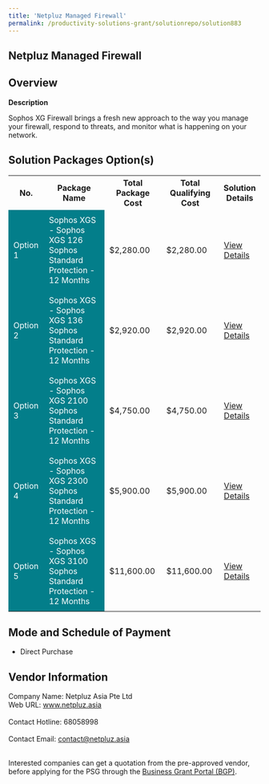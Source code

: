 ```yaml
---
title: 'Netpluz Managed Firewall'
permalink: /productivity-solutions-grant/solutionrepo/solution883
---
```


## Netpluz Managed Firewall

## Overview

**Description**

Sophos XG Firewall brings a fresh new approach to the way you manage your firewall, respond to threats, and monitor what is happening on your network.

## Solution Packages Option(s)

<table>
<tr>
<th><b>No.</b></th>
<th><b>Package Name</b></th>
<th><b>Total Package Cost</b></th>
<th><b>Total Qualifying Cost</b></th>
<th><b>Solution Details</b></th>
</tr>
<tr>
<td style='padding: 10px; background-color: #037E8A; color: #FFFFFF;'>Option 1</td>
<td style='padding: 10px; background-color: #037E8A; color: #FFFFFF;'>Sophos XGS - Sophos XGS 126 Sophos Standard Protection - 12 Months</td>
<td style='padding: 10px;'>$2,280.00</td>
<td style='padding: 10px;'>$2,280.00</td>
<td style='padding: 10px;'><a href='/images/psg/Desensitised_Netpluz_Annex3_CR_wef_13_Oct22_Part_1.pdf' target='_blank'>View Details</a></td>
</tr>
<tr>
<td style='padding: 10px; background-color: #037E8A; color: #FFFFFF;'>Option 2</td>
<td style='padding: 10px; background-color: #037E8A; color: #FFFFFF;'>Sophos XGS - Sophos XGS 136 Sophos Standard Protection - 12 Months</td>
<td style='padding: 10px;'>$2,920.00</td>
<td style='padding: 10px;'>$2,920.00</td>
<td style='padding: 10px;'><a href='/images/psg/Desensitised_Netpluz_Annex3_CR_wef_13_Oct22_Part_2.pdf' target='_blank'>View Details</a></td>
</tr>
<tr>
<td style='padding: 10px; background-color: #037E8A; color: #FFFFFF;'>Option 3</td>
<td style='padding: 10px; background-color: #037E8A; color: #FFFFFF;'>Sophos XGS - Sophos XGS 2100 Sophos Standard Protection - 12 Months</td>
<td style='padding: 10px;'>$4,750.00</td>
<td style='padding: 10px;'>$4,750.00</td>
<td style='padding: 10px;'><a href='/images/psg/Desensitised_Netpluz_Annex3_CR_wef_13_Oct22_Part_3.pdf' target='_blank'>View Details</a></td>
</tr>
<tr>
<td style='padding: 10px; background-color: #037E8A; color: #FFFFFF;'>Option 4</td>
<td style='padding: 10px; background-color: #037E8A; color: #FFFFFF;'>Sophos XGS - Sophos XGS 2300 Sophos Standard Protection - 12 Months</td>
<td style='padding: 10px;'>$5,900.00</td>
<td style='padding: 10px;'>$5,900.00</td>
<td style='padding: 10px;'><a href='/images/psg/Desensitised_Netpluz_Annex3_CR_wef_13_Oct22_Part_4.pdf' target='_blank'>View Details</a></td>
</tr>
<tr>
<td style='padding: 10px; background-color: #037E8A; color: #FFFFFF;'>Option 5</td>
<td style='padding: 10px; background-color: #037E8A; color: #FFFFFF;'> Sophos XGS - Sophos XGS 3100 Sophos Standard Protection - 12 Months</td>
<td style='padding: 10px;'>$11,600.00</td>
<td style='padding: 10px;'>$11,600.00</td>
<td style='padding: 10px;'><a href='/images/psg/Desensitised_Netpluz_Annex3_CR_wef_13_Oct22_Part_5.pdf' target='_blank'>View Details</a></td>
</tr>
</table>

## Mode and Schedule of Payment

 - Direct Purchase

## Vendor Information

 Company Name: Netpluz Asia Pte Ltd<br>Web URL: www.netpluz.asia <br><br>Contact Hotline: 68058998 <br><br>Contact Email: contact@netpluz.asia <br><br>

Interested companies can get a quotation from the pre-approved vendor, before applying for the PSG through the <a href='https://www.businessgrants.gov.sg/' target='_blank' rel='noopener'>Business Grant Portal (BGP)</a>.

<script src="/jquery/resize-tables.js"></script>
